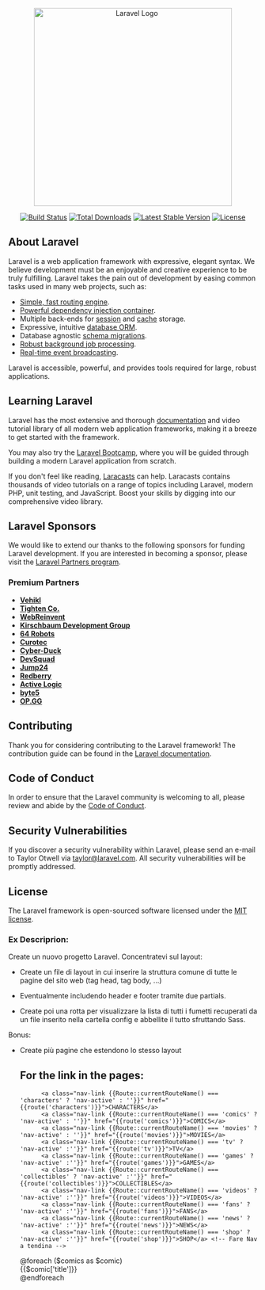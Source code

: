 <p align="center"><a href="https://laravel.com" target="_blank"><img src="https://raw.githubusercontent.com/laravel/art/master/logo-lockup/5%20SVG/2%20CMYK/1%20Full%20Color/laravel-logolockup-cmyk-red.svg" width="400" alt="Laravel Logo"></a></p>

<p align="center">
<a href="https://github.com/laravel/framework/actions"><img src="https://github.com/laravel/framework/workflows/tests/badge.svg" alt="Build Status"></a>
<a href="https://packagist.org/packages/laravel/framework"><img src="https://img.shields.io/packagist/dt/laravel/framework" alt="Total Downloads"></a>
<a href="https://packagist.org/packages/laravel/framework"><img src="https://img.shields.io/packagist/v/laravel/framework" alt="Latest Stable Version"></a>
<a href="https://packagist.org/packages/laravel/framework"><img src="https://img.shields.io/packagist/l/laravel/framework" alt="License"></a>
</p>

## About Laravel

Laravel is a web application framework with expressive, elegant syntax. We believe development must be an enjoyable and creative experience to be truly fulfilling. Laravel takes the pain out of development by easing common tasks used in many web projects, such as:

- [Simple, fast routing engine](https://laravel.com/docs/routing).
- [Powerful dependency injection container](https://laravel.com/docs/container).
- Multiple back-ends for [session](https://laravel.com/docs/session) and [cache](https://laravel.com/docs/cache) storage.
- Expressive, intuitive [database ORM](https://laravel.com/docs/eloquent).
- Database agnostic [schema migrations](https://laravel.com/docs/migrations).
- [Robust background job processing](https://laravel.com/docs/queues).
- [Real-time event broadcasting](https://laravel.com/docs/broadcasting).

Laravel is accessible, powerful, and provides tools required for large, robust applications.

## Learning Laravel

Laravel has the most extensive and thorough [documentation](https://laravel.com/docs) and video tutorial library of all modern web application frameworks, making it a breeze to get started with the framework.

You may also try the [Laravel Bootcamp](https://bootcamp.laravel.com), where you will be guided through building a modern Laravel application from scratch.

If you don't feel like reading, [Laracasts](https://laracasts.com) can help. Laracasts contains thousands of video tutorials on a range of topics including Laravel, modern PHP, unit testing, and JavaScript. Boost your skills by digging into our comprehensive video library.

## Laravel Sponsors

We would like to extend our thanks to the following sponsors for funding Laravel development. If you are interested in becoming a sponsor, please visit the [Laravel Partners program](https://partners.laravel.com).

### Premium Partners

- **[Vehikl](https://vehikl.com/)**
- **[Tighten Co.](https://tighten.co)**
- **[WebReinvent](https://webreinvent.com/)**
- **[Kirschbaum Development Group](https://kirschbaumdevelopment.com)**
- **[64 Robots](https://64robots.com)**
- **[Curotec](https://www.curotec.com/services/technologies/laravel/)**
- **[Cyber-Duck](https://cyber-duck.co.uk)**
- **[DevSquad](https://devsquad.com/hire-laravel-developers)**
- **[Jump24](https://jump24.co.uk)**
- **[Redberry](https://redberry.international/laravel/)**
- **[Active Logic](https://activelogic.com)**
- **[byte5](https://byte5.de)**
- **[OP.GG](https://op.gg)**

## Contributing

Thank you for considering contributing to the Laravel framework! The contribution guide can be found in the [Laravel documentation](https://laravel.com/docs/contributions).

## Code of Conduct

In order to ensure that the Laravel community is welcoming to all, please review and abide by the [Code of Conduct](https://laravel.com/docs/contributions#code-of-conduct).

## Security Vulnerabilities

If you discover a security vulnerability within Laravel, please send an e-mail to Taylor Otwell via [taylor@laravel.com](mailto:taylor@laravel.com). All security vulnerabilities will be promptly addressed.

## License

The Laravel framework is open-sourced software licensed under the [MIT license](https://opensource.org/licenses/MIT).


### Ex Descriprion: 

Create un nuovo progetto Laravel.
Concentratevi sul layout: 
- Create un file di layout in cui inserire la struttura comune di tutte le pagine del sito web (tag head, tag body, ...)
- Eventualmente includendo header e footer tramite due partials.

- Create poi una rotta per visualizzare la lista di tutti i fumetti recuperati da un file inserito nella cartella config e abbellite il tutto sfruttando Sass.

Bonus:
- Create più pagine che estendono lo stesso layout


    ## For the link in the pages:
            <a class="nav-link {{Route::currentRouteName() === 'characters' ? 'nav-active' : ''}}" href="{{route('characters')}}">CHARACTERS</a>
            <a class="nav-link {{Route::currentRouteName() === 'comics' ? 'nav-active' : ''}}" href="{{route('comics')}}">COMICS</a>
            <a class="nav-link {{Route::currentRouteName() === 'movies' ? 'nav-active' : ''}}" href="{{route('movies')}}">MOVIES</a>
            <a class="nav-link {{Route::currentRouteName() === 'tv' ? 'nav-active' :''}}" href="{{route('tv')}}">TV</a>
            <a class="nav-link {{Route::currentRouteName() === 'games' ? 'nav-active' :''}}" href="{{route('games')}}">GAMES</a>
            <a class="nav-link {{Route::currentRouteName() === 'collectibles' ? 'nav-active' :''}}" href="{{route('collectibles')}}">COLLECTIBLES</a>
            <a class="nav-link {{Route::currentRouteName() === 'videos' ? 'nav-active' :''}}" href="{{route('videos')}}">VIDEOS</a>
            <a class="nav-link {{Route::currentRouteName() === 'fans' ? 'nav-active' :''}}" href="{{route('fans')}}">FANS</a>
            <a class="nav-link {{Route::currentRouteName() === 'news' ? 'nav-active' :''}}" href="{{route('news')}}">NEWS</a>
            <a class="nav-link {{Route::currentRouteName() === 'shop' ? 'nav-active' :''}}" href="{{route('shop')}}">SHOP</a> <!-- Fare Nav a tendina -->



    <div class="container">
        @foreach ($comics as $comic)
        <div class="row row-cols-2 row-cols-lg-6 g-2 g-lg-3">
            <div class="card border-0">
                <img class="card-img-top" src="{{$comic['thumb']}}" alt="">
                <div class="card-body">
                    {{$comic['title']}}
                </div>
            </div>
        </div>
        @endforeach
    </div>
</div>